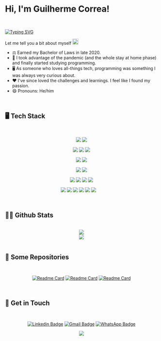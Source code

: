 # Hi, I'm Guilherme Correa!

<br />

[![Typing SVG](https://readme-typing-svg.demolab.com?font=Open+Sans&size=24&pause=1000&color=268BD2&width=435&lines=Hellooooo!!!!;I+am+a+Full+Stack+Developer;a+Tech+enthusiast;and+an+overthinker!+%F0%9F%A4%AF)](https://git.io/typing-svg)

Let me tell you a bit about myself <img src="https://emojis.slackmojis.com/emojis/images/1520808873/3643/cool-doge.gif?1520808873" width="20" />

* ⚖️ Earned my Bachelor of Laws in late 2020.
* 🦠 I took advantage of the pandemic (and the whole stay at home phase) and finally started studying programming.
* 🖥️ As someone who loves all-things tech, programming was something I was always very curious about.
* ❤️ I've since loved the challenges and learnings. I feel like I found my passion.
* 😄 Pronouns: He/him

<br />

## 🖥 Tech Stack
<br />
<div align="center">

![](https://img.shields.io/badge/HTML5-E34F26?style=for-the-badge&logo=html5&logoColor=white)
![](https://img.shields.io/badge/CSS3-E34F26?style=for-the-badge&logo=css3&logoColor=white)

![](https://img.shields.io/badge/JavaScript-002b36?style=for-the-badge&logo=javascript&logoColor=F7DF1E)
![](https://img.shields.io/badge/Node.js-002b36?style=for-the-badge&logo=node.js&logoColor=43853D)
![](https://img.shields.io/badge/Express.js-002b36?style=for-the-badge&logo=express&logoColor=43853D)

![](https://img.shields.io/badge/React-859900?style=for-the-badge&logo=react&logoColor=61DAFB)
![](https://img.shields.io/badge/Redux-859900?style=for-the-badge&logo=redux&logoColor=white)

![](https://img.shields.io/badge/PostgreSQL-657b83?style=for-the-badge&logo=postgresql&logoColor=white)
![](https://img.shields.io/badge/MongoDB-657b83?style=for-the-badge&logo=mongodb&logoColor=white)

![](https://img.shields.io/badge/Jest-b58900?style=for-the-badge&logo=Jest&logoColor=white)
![](https://img.shields.io/badge/Enzyme-b58900?style=for-the-badge)
![](https://img.shields.io/badge/mocha.js-b58900?style=for-the-badge&logo=mocha&logoColor=white)
![](https://img.shields.io/badge/chai.js-b58900?style=for-the-badge&logo=chai&logoColor=white)

![](https://img.shields.io/badge/GIT-d33682?style=for-the-badge&logo=git&logoColor=white)
![](https://img.shields.io/badge/tmux-d33682?style=for-the-badge&logo=tmux&logoColor=white)
![](https://img.shields.io/badge/Visual_Studio-d33682?style=for-the-badge&logo=visual%20studio&logoColor=white)
![](https://img.shields.io/badge/NeoVim-d33682.svg?&style=for-the-badge&logo=neovim&logoColor=white)
![](https://img.shields.io/badge/eslint-d33682?style=for-the-badge&logo=eslint&logoColor=white)
![](https://img.shields.io/badge/prettier-d33682?style=for-the-badge&logo=prettier&logoColor=F7BA3E)
![]()
![]()
![]()
![]()
![]()

</div>
<br />

## 👨‍💻 Github Stats
<br />
<div align="center">

<img align="center" src="https://github-readme-stats.vercel.app/api?username=letguilhermec&show_icons=true&theme=solarized-dark&hide_border=true" />

<br />

<img align="center" src="https://github-readme-stats.vercel.app/api/top-langs/?username=letguilhermec&langs_count=8&theme=solarized-dark&hide_border=true" />

</div>
<br />

## 📁 Some Repositories
<br />
<div align="center">

[![Readme Card](https://github-readme-stats.vercel.app/api/pin/?username=letguilhermec&repo=natours&theme=solarized-dark&hide_border=true)](https://github.com/letguilhermec/natours)
[![Readme Card](https://github-readme-stats.vercel.app/api/pin/?username=letguilhermec&repo=pursue&theme=solarized-dark&hide_border=true)](https://github.com/letguilhermec/pursue)
[![Readme Card](https://github-readme-stats.vercel.app/api/pin/?username=letguilhermec&repo=livalo-api&theme=solarized-dark&hide_border=true)](https://github.com/letguilhermec/livalo-api)
</div>
<br />

## 📧 Get in Touch
<br />
<div align="center">

[![Linkedin Badge](https://img.shields.io/badge/LinkedIn-0077B5?style=for-the-badge&logo=linkedin&logoColor=white)](https://www.linkedin.com/in/guilherme-correa-668957171/)
[![Gmail Badge](https://img.shields.io/badge/Gmail-D14836?style=for-the-badge&logo=gmail&logoColor=white)](mailto:correacgui@gmail.com)
[![WhatsApp Badge](https://img.shields.io/badge/WhatsApp-25D366?style=for-the-badge&logo=whatsapp&logoColor=white)](https://wa.me/5519982535264)

</div>

<p align="center">
  <img src="https://capsule-render.vercel.app/api?type=waving&color=gradient&height=150&section=footer&animation=twinkling"/>
</p>
<br />